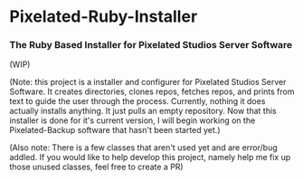 # Pixelated-Ruby-Installer
### The Ruby Based Installer for Pixelated Studios Server Software

(WIP)

(Note: this project is a installer and configurer for Pixelated Studios Server Software. It creates directories, clones repos, fetches repos, and prints from text to guide the user through the process. Currently, nothing it does actually installs anything. It just pulls an empty repository. Now that this installer is done for it's current version, I will begin working on the Pixelated-Backup software that hasn't been started yet.)

(Also note: There is a few classes that aren't used yet and are error/bug addled. If you would like to help develop this project, namely help me fix up those unused classes, feel free to create a PR)
